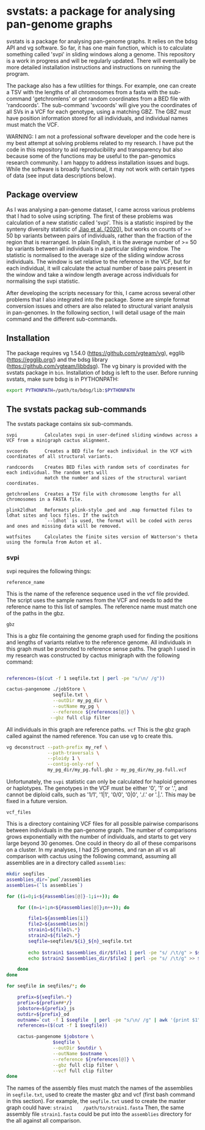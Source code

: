 # svstats: a package for analysing pan-genome graphs

svstats is a package for analysing pan-genome graphs. It relies on the bdsg API and vg software. So far, it has one main function, which is to calculate something called 'svpi' in sliding windows along a genome. This repository is a work in progress and will be regularly updated. There will eventually be more detailed installation instructions and instructions on running the program.

The package also has a few utilities for things. For example, one can create a TSV with the lengths of all chromosomes from a fasta with the sub-command 'getchromlens' or get random coordinates from a BED file with 'randcoords'. The sub-command 'svcoords' will give you the coordinates of all SVs in a VCF for each genotype, using a matching GBZ. The GBZ must have position information stored for all individuals, and individual names must match the VCF.

WARNING: I am not a professional software developer and the code here is my best attempt at solving problems related to my research. I have put the code in this repository to aid reproducibility and transparency but also because some of the functions may be useful to the pan-genomics research community. I am happy to address installation issues and bugs. While the software is broadly functional, it may not work with certain types of data (see input data descriptions below).

## Package overview

As I was analysing a pan-genome dataset, I came across various problems that I had to solve using scripting. The first of these problems was calculation of a new statistic called 'svpi'. This is a statistic inspired by the synteny diversity statistic of [Jiao et al. (2020)](https://doi.org/10.1038/s41467-020-14779-y), but works on counts of >= 50 bp variants between pairs of individuals, rather than the fraction of the region that is rearranged. In plain English, it is the average number of >= 50 bp variants between all individuals in a particular sliding window. The statistic is normalised to the average size of the sliding window across individuals. The window is set relative to the reference in the VCF, but for each individual, it will calculate the actual number of base pairs present in the window and take a window length average across individuals for normalising the svpi statistic.

After developing the scripts necessary for this, I came across several other problems that I also integrated into the package. Some are simple format conversion issues and others are also related to structural variant analysis in pan-genomes. In the following section, I will detail usage of the main command and the different sub-commands.

## Installation

The package requires vg 1.54.0 (https://github.com/vgteam/vg), egglib (https://egglib.org/) and the bdsg library (https://github.com/vgteam/libbdsg). The vg binary is provided with the svstats package in `bin`. Installation of bdsg is left to the user. Before running svstats, make sure bdsg is in PYTHONPATH:
```bash
export PYTHONPATH=/path/to/bdsg/lib:$PYTHONPATH
```

## The svstats packag sub-commands

The svstats package contains six sub-commands.

    svpi          Calculates svpi in user-defined sliding windows across a VCF from a minigraph cactus alignment.

    svcoords      Creates a BED file for each individual in the VCF with coordinates of all structural variants.

    randcoords    Creates BED files with random sets of coordinates for each individual. The random sets will
                  match the number and sizes of the structural variant coordinates.

    getchromlens  Creates a TSV file with chromosome lengths for all chromosomes in a FASTA file.

    plink2ldhat   Reformats plink-style .ped and .map formatted files to ldhat sites and locs files. If the switch
                  `--ldhot` is used, the format will be coded with zeros and ones and missing data will be removed.

    watfsites     Calculates the finite sites version of Watterson's theta using the formula from Auton et al.


### svpi

svpi requires the following things:

`reference_name`

This is the name of the reference sequence used in the vcf file provided. The script uses the sample names from the VCF and needs to add the reference name to this list of samples. The reference name must match one of the paths in the gbz.

`gbz`

This is a gbz file containing the genome graph used for finding the positions and lengths of variants relative to the reference genome. All individuals in this graph must be promoted to reference sense paths. The graph I used in my research was constructed by cactus minigraph with the following command:

```bash

references=($(cut -f 1 seqfile.txt | perl -pe "s/\n/ /g"))

cactus-pangenome ./jobStore \
                 seqfile.txt \
                 --outDir my_pg_dir \
                 --outName my_pg \
                 --reference ${references[@]} \
		        --gbz full clip filter 

```
All individuals in this graph are reference paths.
`vcf`
This is the gbz graph called against the named reference.
You can use vg to create this.
```bash
vg deconstruct --path-prefix my_ref \
               --path-traversals \
	           --ploidy 1 \
	           --contig-only-ref \
	           my_pg_dir/my_pg.full.gbz > my_pg_dir/my_pg.full.vcf

```

Unfortunately, the `svpi` statistic can only be calculated for haploid genomes or haplotypes. The genotypes in the VCF must be either '0', '1' or '.', and cannot be diploid calls, such as '1/1', '1|1', '0/0', '0|0', './.' or '.|.'. This may be fixed in a future version.

`vcf_files`

This is a directory containing VCF files for all possible pairwise comparisons between individuals in the pan-genome graph. The number of comparisons grows exponentially with the number of individuals, and starts to get very large beyond 30 genomes. One could in theory do all of these comparisons on a cluster. In my analyses, I had 25 genomes, and ran an all vs all comparison with cactus using the following command, assuming all assemblies are in a directory called `assemblies`:

```bash
mkdir seqfiles
assemblies_dir=`pwd`/assemblies
assemblies=(`ls assemblies`)

for ((i=0;i<${#assemblies[@]}-1;i++)); do

    for ((n=i+1;n<${#assemblies[@]};n++)); do

        file1=${assemblies[i]}
	    file2=${assemblies[n]}
	    strain1=${file1%.*}
	    strain2=${file2%.*}
	    seqfile=seqfiles/${i}_${n}_seqfile.txt
	
	    echo $strain1 $assemblies_dir/$file1 | perl -pe "s/ /\t/g" > $seqfile
	    echo $strain2 $assemblies_dir/$file2 | perl -pe "s/ /\t/g" >> $seqfile

	done
done

for seqfile in seqfiles/*; do

    prefix=${seqfile%.*}
    prefix=${prefix##*/}
    jobstore=${prefix}_js
    outdir=${prefix}_od
    outname=`cut -f 1 $seqfile  | perl -pe "s/\n/ /g" | awk '{print $1"_"$2}'`
    references=($(cut -f 1 $seqfile))

    cactus-pangenome $jobstore \
                 $seqfile \
                 --outDir $outdir \
                 --outName $outname \
                 --reference ${references[@]} \
		         --gbz full clip filter \
		         --vcf full clip filter
done
```

The names of the assembly files must match the names of the assemblies in `seqfile.txt`, used to create the master gbz and vcf (first bash command in this section). For example, the `seqfile.txt` used to create the master graph could have:
`strain1    /path/to/strain1.fasta`
Then, the same assembly file `strain1.fasta` could be put into the `assemblies` directory for the all against all comparison.

